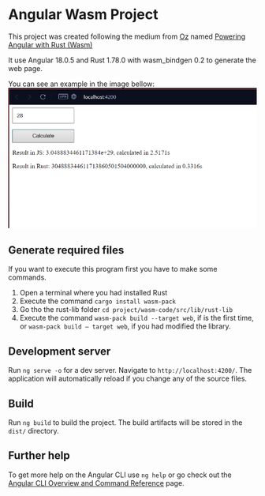 # Angular Wasm Project

This project was created following the medium from [Oz](https://medium.com/@eugeniyoz) named [Powering Angular with Rust (Wasm)](https://medium.com/@eugeniyoz/powering-angular-with-rust-wasm-0eed1668a51c)

It use Angular 18.0.5 and Rust 1.78.0 with wasm_bindgen 0.2 to generate the web page.

You can see an example in the image bellow:
![Example image](img/example_image.png)


## Generate required files

If you want to execute this program first you have to make some commands.

1. Open a terminal where you had installed Rust
2. Execute the command `cargo install wasm-pack`
3. Go tho the rust-lib folder `cd project/wasm-code/src/lib/rust-lib`
4. Execute the command `wasm-pack build --target web`, if is the first time, or `wasm-pack build — target web`, if you had modified the library.

## Development server

Run `ng serve -o` for a dev server. Navigate to `http://localhost:4200/`. The application will automatically reload if you change any of the source files.


## Build

Run `ng build` to build the project. The build artifacts will be stored in the `dist/` directory.


## Further help

To get more help on the Angular CLI use `ng help` or go check out the [Angular CLI Overview and Command Reference](https://angular.dev/tools/cli) page.
